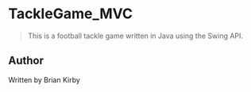 # TackleGame_MVC

> This is a football tackle game written in Java using the Swing API.

## Author
Written by Brian Kirby

